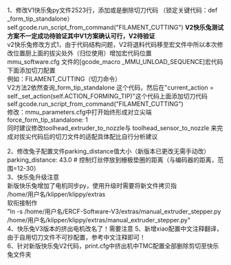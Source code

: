 <!--
 * @Author: Mjf
 * @Date: 2023-07-19 20:39:04
 * @LastEditTime: 2023-08-30 23:01:24
 * @LastEditors: Win_VScode
 * @Description: 
 * @FilePath: \undefinedf:\download\TradRack_Beta-main\STLs\TradRack_Beta-main-mod\TradRack_Beta-main-mod\切刀-快乐兔配置参考\readme.md
 * 版权声明暂无
-->

1、修改V1快乐兔py文件2523行，添加或是删除切刀代码 （锁定关键代码：def _form_tip_standalone）  
    self.gcode.run_script_from_command("FILAMENT_CUTTING") 
    **V2快乐兔测试方案不一定成功待验证其中V1方案确认可行，V2待验证**  
    v2快乐兔修改方式1，由于代码结构问题，V2将退料代码移至宏文件中所以本次修改位置厨上面的拔尖处外（归位使用）增加宏代码位置  
    mmu_software.cfg 文件的[gcode_macro _MMU_UNLOAD_SEQUENCE]宏代码下面添加切刀配置  
    例如：FILAMENT_CUTTING（切刀命令）  
    V2方法2依然查询_form_tip_standalone 这个代码，然后在"current_action = self._set_action(self.ACTION_FORMING_TIP)"这个代码上面添加切刀代码  
    self.gcode.run_script_from_command("FILAMENT_CUTTING")   
    修改：mmu_parameters.cfg中打开始终形成对立尖端force_form_tip_standalone: 1    
    同时建议修改toolhead_extruder_to_nozzle与 toolhead_sensor_to_nozzle 来完成对拔尖代码后的切刀文件的适配具体配比自行分析建议   
    

2、修改兔子配置文件parking_distance值大小（新版本已更改无需手动改）  
    parking_distance: 43.0		# 控制灯丝停放到栅极垫圈的距离（与编码器的距离，范围=12-30）  
3、快乐兔升级注意    
    新版快乐兔增加了电机同步py，使用升级时需要将新文件拷贝指  
        /home/用户名/klipper/klippy/extras  
    软衔接制作  
      "ln -s /home/用户名/ERCF-Software-V3/extras/manual_extruder_stepper.py /home/用户名/klipper/klippy/extras/manual_extruder_stepper.py"  
4、快乐兔V3版本的挤出电机改名了！需要注意 
5、新增xiao配置中文注释翻译，由于自用切刀文件不可抄配置，参考中文注释即可！  
6、针对新版快乐兔V2代码，print.cfg中挤出机中TMC配置全部删除剪切至快乐兔文件夹  
